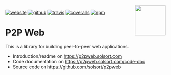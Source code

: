 <img src=https://p2pweb.solsort.com/icon.png width=96 height=96 align=right>

[![website](https://img.shields.io/badge/website-p2pweb.solsort.com-blue.svg)](https://p2pweb.solsort.com/)
[![github](https://img.shields.io/badge/github-solsort/p2pweb-blue.svg)](https://github.com/solsort/p2pweb)
[![travis](https://img.shields.io/travis/solsort/p2pweb.svg)](https://travis-ci.org/solsort/p2pweb)
[![coveralls](https://img.shields.io/coveralls/solsort/p2pweb.svg)](https://coveralls.io/r/solsort/p2pweb?branch=master)
[![npm](https://img.shields.io/npm/v/p2pweb.svg)](https://www.npmjs.com/package/p2pweb)

# P2P Web

This is a library for building peer-to-peer web applications.

- Introduction/readme on <https://p2pweb.solsort.com>
- Code documentation on <https://p2pweb.solsort.com/code-doc>
- Source code on <https://github.com/solsort/p2pweb>
